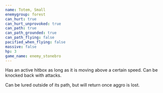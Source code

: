 ```yaml
---
name: Totem, Small
enemygroup: forest
can_hurt: true
can_hurt_unprovoked: true
can_path: true
can_path_grounded: true
can_path_flying: false
pacified_when_flying: false
massive: false
hp: 3
game_name: enemy_stonebro
---
```


Has an active hitbox as long as it is moving above a certain speed. Can be knocked back with attacks.

Can be lured outside of its path, but will return once aggro is lost.
